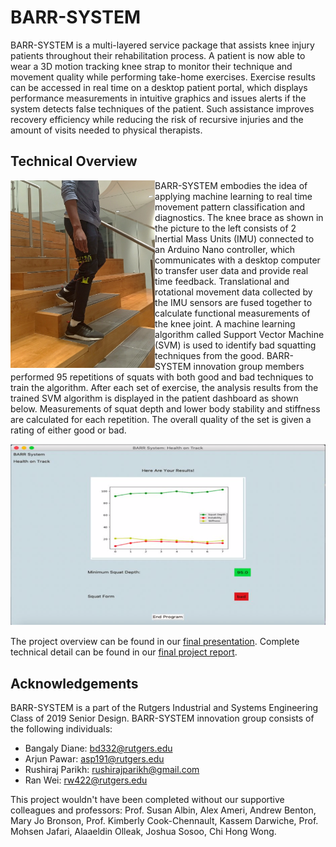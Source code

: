 # BARR-SYSTEM
BARR-SYSTEM is a multi-layered service package that assists knee injury patients throughout their rehabilitation process. A patient is now able to wear a 3D motion tracking knee strap to monitor their technique and movement quality while performing take-home exercises. Exercise results can be accessed in real time on a desktop patient portal, which displays performance measurements in intuitive graphics and issues alerts if the system detects false techniques of the patient. Such assistance improves recovery efficiency while reducing the risk of recursive injuries and the amount of visits needed to physical therapists. 

## Technical Overview
<img align="left" height="300" src="images/barr_system.jpg">

BARR-SYSTEM embodies the idea of applying machine learning to real time movement pattern classification and diagnostics. The knee brace as shown in the picture to the left consists of 2 Inertial Mass Units (IMU) connected to an Arduino Nano controller, which communicates with a desktop computer to transfer user data and provide real time feedback. Translational and rotational movement data collected by the IMU sensors are fused together to calculate functional measurements of the knee joint. A machine learning algorithm called Support Vector Machine (SVM) is used to identify bad squatting techniques from the good. BARR-SYSTEM innovation group members performed 95 repetitions of squats with both good and bad techniques to train the algorithm. After each set of exercise, the analysis results from the trained SVM algorithm is displayed in the patient dashboard as shown below. Measurements of squat depth and lower body stability and stiffness are calculated for each repetition. The overall quality of the set is given a rating of either good or bad. 

<p align="center"><img src="images/barr_interface.png" width="600"></p>

The project overview can be found in our [final presentation](https://docs.google.com/presentation/d/1lwq6di_xf7Fpfg2tNYc-__XR5C5PFBZ8-7M5JFw1V5M/edit?usp=sharing). 
Complete technical detail can be found in our [final project report](https://docs.google.com/document/d/12TK-7TXqfGl0hneCDIhaFmTNcIG5OOGNiSKYyx8s-78/edit?usp=sharing). 

## Acknowledgements
BARR-SYSTEM is a part of the Rutgers Industrial and Systems Engineering Class of 2019 Senior Design. BARR-SYSTEM innovation group consists of the following individuals:
- Bangaly Diane: bd332@rutgers.edu
- Arjun Pawar: asp191@rutgers.edu
- Rushiraj Parikh: rushirajparikh@gmail.com
- Ran Wei: rw422@rutgers.edu

This project wouldn't have been completed without our supportive colleagues and professors: Prof. Susan Albin, Alex Ameri, Andrew Benton, Mary Jo Bronson, Prof. Kimberly Cook-Chennault, Kassem Darwiche, Prof. Mohsen Jafari, Alaaeldin Olleak, Joshua Sosoo, Chi Hong Wong. 

